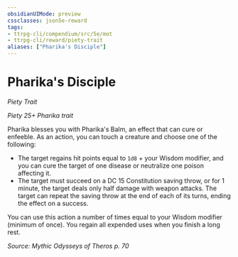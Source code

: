 ```yaml
---
obsidianUIMode: preview
cssclasses: json5e-reward
tags:
- ttrpg-cli/compendium/src/5e/mot
- ttrpg-cli/reward/piety-trait
aliases: ["Pharika's Disciple"]
---
```

# Pharika's Disciple
*Piety Trait*  

*Piety 25+ Pharika trait*

Pharika blesses you with Pharika's Balm, an effect that can cure or enfeeble. As an action, you can touch a creature and choose one of the following:

- The target regains hit points equal to `1d8` + your Wisdom modifier, and you can cure the target of one disease or neutralize one poison affecting it.  
- The target must succeed on a DC 15 Constitution saving throw, or for 1 minute, the target deals only half damage with weapon attacks. The target can repeat the saving throw at the end of each of its turns, ending the effect on a success.  

You can use this action a number of times equal to your Wisdom modifier (minimum of once). You regain all expended uses when you finish a long rest.

*Source: Mythic Odysseys of Theros p. 70*